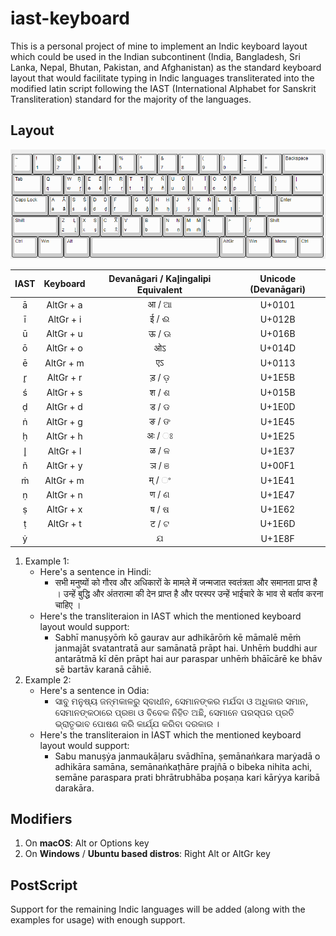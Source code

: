 # iast-keyboard

This is a personal project of mine to implement an Indic keyboard layout which could be used in the Indian subcontinent (India, Bangladesh, Sri Lanka, Nepal, Bhutan, Pakistan, and Afghanistan) as the standard keyboard layout that would facilitate typing in Indic languages transliterated into the modified latin script following the IAST (International Alphabet for Sanskrit Transliteration) standard for the majority of the languages.

## Layout

![keyboard-layout](indicKeyboard.PNG)

| IAST  | Keyboard  | Devanāgari / Kal̥ingalipi Equivalent | Unicode (Devanāgari) |
|:---:|:---:|:---:|:---:|
|ā |AltGr + a|  आ / ଆ   | U+0101      |
|ī |AltGr + i|   ई / ଈ   |   U+012B    |
|ū |AltGr + u|   ऊ / ଊ   |   U+016B    |
|ō |AltGr + o|   ओऽ   |   U+014D    |
|ē |AltGr + m|   एऽ   |   U+0113    |
|r̥ |AltGr + r|   ड़ / ଡ଼   |   U+1E5B    |
|ś |AltGr + s|   श / ଶ   |   U+015B     |
|ḍ |AltGr + d|   ड / ଡ   |    U+1E0D   |
|ṅ |AltGr + g|    ङ / ଙ  |   U+1E45    |
|ḥ |AltGr + h|   अः / ଃ   |   U+1E25    |
|l̥ |AltGr + l|   ळ / ଳ  |   U+1E37    | 
|ñ |AltGr + y|   ञ / ଞ  |   U+00F1    |
|ṁ |AltGr + m|   म् / ଂ   |    U+1E41   |
|ṇ |AltGr + n|   ण / ଣ   |  U+1E47     |
|ṣ |AltGr + x|   ष / ଷ  |   U+1E62    |
|ṭ |AltGr + t|   ट / ଟ   |   U+1E6D    |
|ẏ |    | ଯ |   U+1E8F|

1. Example 1:
   + Here's a sentence in Hindi:
      + सभी मनुष्यों को गौरव और अधिकारों के मामले में जन्मजात स्वतंत्रता और समानता प्राप्त है । उन्हें बुद्धि और अंतरात्मा की देन प्राप्त है और परस्पर उन्हें भाईचारे के भाव से बर्ताव करना चाहिए । 
   + Here's the transliteraion in IAST which the mentioned keyboard layout would support:
     + Sabhī manuṣyōṁ kō gaurav aur adhikārōṁ kē māmalē mēṁ janmajāt svatantratā aur samānatā prāpt hai. Unhēṁ buddhi aur antarātmā kī dēn prāpt hai aur paraspar unhēṁ bhāīcārē ke bhāv sē bartāv karanā cāhiē.
2. Example 2:
   + Here's a sentence in Odia:
     + ସାବୁ ମନୁଷ୍ୟ ଜନ୍ମକାଳରୁ ସ୍ବାଧୀନ, ସେମାନଙ୍କର ମର୍ଯଦା ଓ ଅଧିକାର ସମାନ, ସେମାନଙ୍କଠାରେ ପ୍ରଞା ଓ ବିବେକ ନିହିତ ଅଛି, ସେମାନେ ପରସ୍ପର ପ୍ରତି ଭ୍ରାତୃଭାବ ପୋଷଣ କରି କାର୍ଯ୍ଯ କରିବା ଦରକାର ।
   + Here's the transliteraion in IAST which the mentioned keyboard layout would support:
     + Sabu manuṣẏa janmaukāḷaru svādhīna, ṣemānaṅkara marẏadā o adhikāra samāna, semānaṅkaṭhāre prajñā o bibeka nihita achi, semāne paraspara prati bhrātrubhāba poṣaṇa kari kārẏya karibā darakāra.

## Modifiers

1. On **macOS**: Alt or Options key
2. On **Windows** / **Ubuntu based distros**: Right Alt or AltGr key

## PostScript

Support for the remaining Indic languages will be added (along with the examples for usage) with enough support.